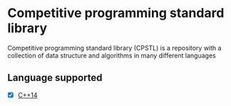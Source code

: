 # Competitive programming standard library
Competitive programming standard library (CPSTL) is a repository with a
 collection of data structure and algorithms in many different languages
 
 ## Language supported 
 
 - [X] [C++14](https://vincenzopalazzo.github.io/cpstl/cpp)
